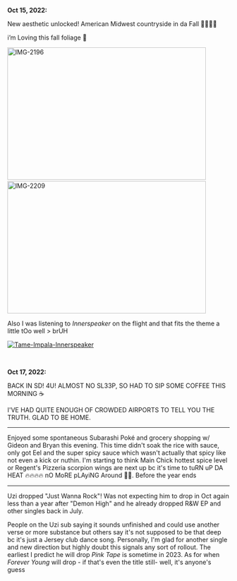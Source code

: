 **Oct 15, 2022:**

New aesthetic unlocked! American Midwest countryside in da Fall 🍂🍁🌽🚜

i’m Loving this fall foliage 🧡

<a href="https://ibb.co/MsWt6XZ"><img src="https://i.ibb.co/f2Byvcq/IMG-2196.jpg" alt="IMG-2196" border="0" height="300" width="450"></a>
&nbsp;<a href="https://ibb.co/NtQM9vM"><img src="https://i.ibb.co/hLhSB6S/IMG-2209.jpg" alt="IMG-2209" border="0" height="300" width="450"></a>

Also I was listening to *Innerspeaker* on the flight and that fits the theme a little tOo well > brUH

<a href="https://imgbb.com/"><img src="https://i.ibb.co/2KdfKQT/Tame-Impala-Innerspeaker.png" alt="Tame-Impala-Innerspeaker" border="0"></a>

&nbsp; 

**Oct 17, 2022:**

BACK IN SD! 4U! ALMOST NO SL33P, SO HAD TO SIP SOME COFFEE THIS MORNING ☕️

I'VE HAD QUITE ENOUGH OF CROWDED AIRPORTS TO TELL YOU THE TRUTH. GLAD TO BE HOME.

---

Enjoyed some spontaneous Subarashi Poké and grocery shopping w/ Gideon and Bryan this evening. This time didn't soak the rice with sauce, only got Eel and the super spicy sauce which wasn't actually that spicy like not even a kick or nuthin. I'm starting to think Main Chick hottest spice level or Regent's Pizzeria scorpion wings are next up bc it's time to tuRN uP DA HEAT 🔥🔥🔥🔥 nO MoRE pLAyiNG Around 🙅‍♀️. Before the year ends

---
Uzi dropped "Just Wanna Rock"! Was not expecting him to drop in Oct again less than a year after "Demon High" and he already dropped R&W EP and other singles back in July. 

People on the Uzi sub saying it sounds unfinished and could use another verse or more substance but others say it's not supposed to be that deep bc it's just a Jersey club dance song. Personally, I'm glad for another single and new direction but highly doubt this signals any sort of rollout. The earliest I predict he will drop *Pink Tape* is sometime in 2023. As for when *Forever Young* will drop - if that's even the title still- well, it's anyone's guess     
